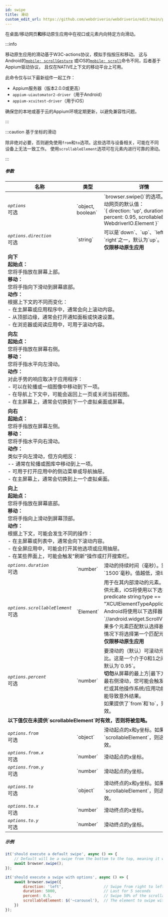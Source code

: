 ```yaml
---
id: swipe
title: 滑动
custom_edit_url: https://github.com/webdriverio/webdriverio/edit/main/packages/webdriverio/src/commands/mobile/swipe.ts
---
```


在桌面/移动网页<strong>和</strong>移动原生应用中在视口或元素内向特定方向滑动。

:::info

移动原生应用的滑动基于W3C-actions协议，模拟手指按压和移动。
这与Android的[`mobile: scrollGesture`](https://github.com/appium/appium-uiautomator2-driver/blob/master/docs/android-mobile-gestures.md#mobile-scrollgesture)
或iOS的[`mobile: scroll`](https://appium.github.io/appium-xcuitest-driver/latest/reference/execute-methods/#mobile-scroll)命令不同，后者基于Appium驱动协议，
且仅在NATIVE上下文的移动平台上可用。

此命令仅与以下最新组件一起工作：
 - Appium服务器（版本2.0.0或更高）
 - `appium-uiautomator2-driver`（用于Android）
 - `appium-xcuitest-driver`（用于iOS）

确保您的本地或基于云的Appium环境定期更新，以避免兼容性问题。

:::

:::caution 基于坐标的滑动

除非绝对必要，否则避免使用`from`和`to`选项。这些选项与设备相关，可能在不同设备上无法一致工作。
使用`scrollableElement`选项可在元素内进行可靠的滑动。

:::

##### 参数

<table>
  <thead>
    <tr>
      <th>名称</th><th>类型</th><th>详情</th>
    </tr>
  </thead>
  <tbody>
    <tr>
      <td><code><var>options</var></code><br /><span className="label labelWarning">可选</span></td>
      <td>`object, boolean`</td>
      <td>`browser.swipe()`的选项。桌面/移动网页的默认值：<br/> `{ direction: 'up', duration: 1500, percent: 0.95, scrollableElement: WebdriverIO.Element }`</td>
    </tr>
    <tr>
      <td><code><var>options.direction</var></code><br /><span className="label labelWarning">可选</span></td>
      <td>`string`</td>
      <td>可以是`down`、`up`、`left`或`right`之一，默认为`up`。<br /><strong>仅限移动原生应用</strong></td>
    </tr>
    <tr>
                      <td colspan="3"><strong>向下</strong><br /><strong>起始点：</strong><br/>您将手指放在屏幕上部。<br/><strong>移动：</strong><br/>您将手指向下滑动到屏幕底部。<br/><strong>动作：</strong><br/>根据上下文的不同而变化：<br />- 在主屏幕或应用程序中，通常会向上滚动内容。<br />- 从顶部边缘，通常会打开通知面板或快速设置。<br />- 在浏览器或阅读应用中，可用于滚动内容。</td>
            </tr>
    <tr>
                      <td colspan="3"><strong>向左</strong><br /><strong>起始点：</strong><br/>您将手指放在屏幕右侧。<br/><strong>移动：</strong><br/>您将手指水平向左滑动。<br/><strong>动作：</strong><br/>对此手势的响应取决于应用程序：<br />- 可以在轮播或一组图像中移动到下一项。<br />- 在导航上下文中，可能会返回上一页或关闭当前视图。<br />- 在主屏幕上，通常会切换到下一个虚拟桌面或屏幕。</td>
            </tr>
    <tr>
                      <td colspan="3"><strong>向右</strong><br /><strong>起始点：</strong><br/>您将手指放在屏幕左侧。<br/><strong>移动：</strong><br/>您将手指水平向右滑动。<br/><strong>动作：</strong><br/>类似于向左滑动，但方向相反：<br />-- 通常在轮播或图库中移动到上一项。<br />- 可用于打开应用中的侧边菜单或导航抽屉。<br />- 在主屏幕上，通常会切换到上一个虚拟桌面。</td>
            </tr>
    <tr>
                      <td colspan="3"><strong>向上</strong><br /><strong>起始点：</strong><br/>您将手指放在屏幕底部。<br/><strong>移动：</strong><br/>您将手指向上滑动到屏幕顶部。<br/><strong>动作：</strong><br/>根据上下文，可能会发生不同的操作：<br />- 在主屏幕或列表中，通常会向下滚动内容。<br />- 在全屏应用中，可能会打开其他选项或应用抽屉。<br />- 在某些界面上，可能会触发"刷新"操作或打开搜索栏。</td>
            </tr>
    <tr>
      <td><code><var>options.duration</var></code><br /><span className="label labelWarning">可选</span></td>
      <td>`number`</td>
      <td>滑动的持续时间（毫秒）。默认为`1500`毫秒。值越低，滑动越快。</td>
    </tr>
    <tr>
      <td><code><var>options.scrollableElement</var></code><br /><span className="label labelWarning">可选</span></td>
      <td>`Element`</td>
      <td>用于在其内部滑动的元素。如果未提供元素，iOS将使用以下选择器`-ios predicate string:type == "XCUIElementTypeApplication"`，Android将使用以下选择器`//android.widget.ScrollView'`。如果多个元素匹配默认选择器，则默认情况下将选择第一个匹配元素。<br /> <strong>仅限移动原生应用</strong></td>
    </tr>
    <tr>
      <td><code><var>options.percent</var></code><br /><span className="label labelWarning">可选</span></td>
      <td>`number`</td>
      <td>要滑动的（默认）可滚动元素的百分比。这是一个介于0和1之间的值。默认为`0.95`。<br /><strong>切勿</strong>从屏幕的最上方|最下方|最左侧|最右侧滑动，您可能会触发例如通知栏或其他操作系统/应用功能，这可能导致意外结果。<br />如果提供了`from`和`to`，则此值无效。</td>
    </tr>
    <tr>
              <td colspan="3"><strong>以下值<strong>仅</strong>在<strong>未</strong>提供`scrollableElement`时有效，否则将被忽略。</strong></td>
            </tr>
    <tr>
      <td><code><var>options.from</var></code><br /><span className="label labelWarning">可选</span></td>
      <td>`object`</td>
      <td>滑动起点的x和y坐标。如果提供了`scrollableElement`，则这些坐标无效。</td>
    </tr>
    <tr>
      <td><code><var>options.from.x</var></code><br /><span className="label labelWarning">可选</span></td>
      <td>`number`</td>
      <td>滑动起点的x坐标。</td>
    </tr>
    <tr>
      <td><code><var>options.from.y</var></code><br /><span className="label labelWarning">可选</span></td>
      <td>`number`</td>
      <td>滑动起点的y坐标。</td>
    </tr>
    <tr>
      <td><code><var>options.to</var></code><br /><span className="label labelWarning">可选</span></td>
      <td>`object`</td>
      <td>滑动终点的x和y坐标。如果提供了`scrollableElement`，则这些坐标无效。</td>
    </tr>
    <tr>
      <td><code><var>options.to.x</var></code><br /><span className="label labelWarning">可选</span></td>
      <td>`number`</td>
      <td>滑动终点的x坐标。</td>
    </tr>
    <tr>
      <td><code><var>options.to.y</var></code><br /><span className="label labelWarning">可选</span></td>
      <td>`number`</td>
      <td>滑动终点的y坐标。</td>
    </tr>
  </tbody>
</table>

##### 示例

```js title="swipe.js"
it('should execute a default swipe', async () => {
    // Default will be a swipe from the bottom to the top, meaning it will swipe UP
    await browser.swipe();
});

```

```js title="swipe.with.options.js"
it('should execute a swipe with options', async () => {
    await browser.swipe({
        direction: 'left',                  // Swipe from right to left
        duration: 5000,                     // Last for 5 seconds
        percent: 0.5,                       // Swipe 50% of the scrollableElement
        scrollableElement: $('~carousel'),  // The element to swipe within
    })
});
```